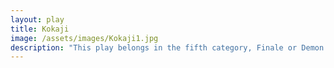 ```yaml
---
layout: play
title: Kokaji
image: /assets/images/Kokaji1.jpg
description: "This play belongs in the fifth category, Finale or Demon plays. Kokaji features two male characters, the swordsmith Munechika and a powerful deity from the Inari Shrine as they work together to produce a mighty blade for the Emperor Ichijō."
---
```

